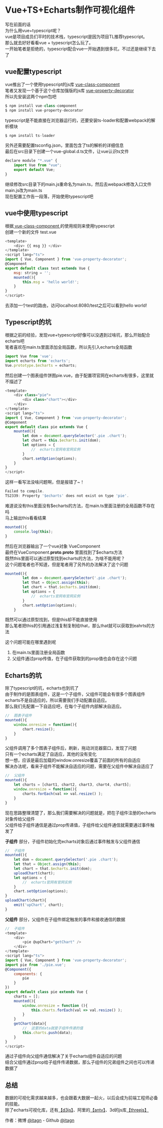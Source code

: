 ﻿# Vue+TS+Echarts制作可视化组件
写在前面的话  
为什么用vue+typescript呢？  
vue是项目成员们平时的技术栈，typescript是因为项目TL推荐typescript。  
那么就去好好看看vue + typescript怎么玩了。  
一开始笔者是拒绝的，typescript配合vue一开始遇到很多坑，不过还是继续下去了

## vue配置typescript
vue推出了一个使用typescript的js库 [vue-class-component](https://github.com/vuejs/vue-class-component)  
笔者又发现一个基于这个仓库加强版的js库 [vue-property-decorator](https://github.com/kaorun343/vue-property-decorator)  
所以先安装这两个npm包吧
```javascript
$ npm install vue-class-component
$ npm install vue-property-decorator
```
typescript是不能直接在浏览器运行的，还要安装ts-loader和配置webpack的解析模块  
```javascript
$ npm install ts-loader
```
另外还需要配置tsconfig.json，里面包含了ts的解析的详细信息  
最后在src目录下创建一个vue-global.d.ts文件，让vue认识ts文件  
```javascript
declare module "*.vue" {
    import Vue from "vue";
    export default Vue;
}
```
继续修改src目录下的main.js重命名为main.ts，然后去webpack修改入口文件main.js改为main.ts  
现在配置工作告一段落，开始使用typescript吧
## vue中使用typescript
根据[ vue-class-component ](https://github.com/vuejs/vue-class-component)的使用规则来使用typescript  
创建一个新的文件 test.vue
```javascript
<template>
    <div> {{ msg }} </div>
</template>
<script lang="ts">
import { Vue, Component } from 'vue-property-decorator';
@Component
export default class test extends Vue {
    msg: string = '';
    mounted(){
        this.msg = 'hello world!';
    }
}
</script>
```
去添加一个test的路由，访问localhost:8080/test之后可以看到hello world!
## Typescript的坑
根据之前的经验，发现vue+typescript好像可以没遇到过啥坑，那么开始配合echarts吧  
笔者喜欢在main.ts里面添加全局函数，所以先引入echarts全局函数  
```javascript
import Vue from 'vue';
import echarts from 'echarts';
Vue.prototype.$echarts = echarts;
```
然后创建一个图表组件饼图pie.vue，由于配置项官网在echarts有很多，这里就不描述了  
```javascript
<template>
    <div class="pie">
        <div class="chart"></div>
    </div>
</template>
<script lang="ts">
import { Vue, Component } from 'vue-property-decorator';
@Component
export default class pie extends Vue {
    mounted(){
        let dom = document.querySelector('.pie .chart');
        let chart = this.$echarts.init(dom);
        let options = {
            //  echarts官网有官网实例
        }
        chart.setOption(options);
    }
}
</script>
```
这样一看写法没啥问题啊，但是报错了~！  
```javascript
Failed to compile.
TS2339: Property '$echarts' does not exist on type 'pie'.
```

难道说没有this里面没有$echarts的方法，在main.ts里面注册的全局函数不存在吗  
马上输出this看看结果
```javascript
mounted(){
    console.log(this);
}
```
然后在浏览器输出了一个vue对象 VueComponent  
最终在VueComponent.__proto__.__proto__ 里面找到了$echarts方法  
既然this里面可以通过原型找到echarts的方法，为啥不能用呢？  
这个问题笔者也不知道，但是笔者用了另外的办法解决了这个问题
```javascript
mounted(){
        let dom = document.querySelector('.pie .chart');
        let that = Object.assign(this);
        let chart = that.$echarts.init(dom);
        let options = {
            //  echarts官网有官网实例
        }
        chart.setOption(options);
    }
```
既然可以通过原型找到，但是this却不能直接使用  
那么笔者把this的引用通过浅复制复制给that，那么that就可以获取到eahrts的方法  

这个问题可能在哪里遇到呢  
1. 在main.ts里面注册全局函数 
1. 父组件通过prop传值，在子组件获取到的prop值也会存在这个问题

## Echarts的坑
除了typescript的坑，echarts也到坑了  
由于制作的是图表组件，这是一个子组件，父组件可能会有很多个图表组件  
echarts不是自适应的，所以需要我们手动配置自适应。  
那么我们先配置一下自适应吧，在每个子组件内部解决自适应。
```javascript
//  图表子组件
mounted(){
    window.onresize = function(){
        chart.resize();
    }
}
```
父组件调用了多个图表子组件后，刷新，拖动浏览器窗口，发现了问题  
只有一个echarts满足了自适应，其他的没有变化  
想一想，应该是最后加载的window.onresize覆盖了前面的所有的自适应  
解决办法呢，看来子组件不能解决自适应的问题，需要在父组件中解决自适应了  
```javascript
//  父组件
mounted(){
    let charts = [chart1, chart2, chart3, chart4, chart5];
    window.onresize = function(){
        charts.forEach(val => val.resize() );
    }
}
```
现在思路整理清楚了，那么我们需要解决的问题就是，把在子组件注册的echarts对象传给父组件  
父组件给子组件通信是通过prop传递值，子组件给父组件通信就需要通过事件触发了  

**子组件** 部分，子组件初始化完echarts对象后通过事件触发与父组件通信
```javascript
//  子组件
mounted(){
    let dom = document.querySelector('.pie .chart');
    let that = Object.assign(this);
    let chart = that.$echarts.init(dom);
    uploadChart(chart);
    let options = {
        //  echarts官网有官网实例
    }
    chart.setOption(options);
}
uploadChart(chart){
    emit('upChart', chart);
}
```
**父组件** 部分，父组件在子组件绑定触发的事件和接收通信的数据
```javascript
//  子组件
<template>
    <div>
        <pie @upChart="getChart" />
    </div>
</template>
<script lang="ts">
import { Vue, Component } from 'vue-property-decorator';
import pie from './pie.vue';
@Component({
    components: {
        pie
    }
})
export default class pie extends Vue {
    charts = [];
    mounted(){
        window.onresize = function (){
            this.charts.forEach(val => val.resize() );
        }
    }
    getChart(data){
        //  这里的data就是子组件传递的值
        this.charts.push(data);
    }
}
</script>
```
通过子组件向父组件通信解决了关于echarts组件自适应的问题  
结合父组件通过prop给子组件传递数据，那么子组件的兄弟组件之间也可以传递数据了

## 总结
数据的可视化需求越来越多，也会跟着大数据一起火，以后会成为前端工程师必备的技能。  
除了echarts可视化库，还有[【d3js】](https://github.com/d3/d3)、阿里的[【antv】](https://antv.alipay.com/zh-cn/index.html)、3d的js库[【threejs】](https://github.com/mrdoob/three.js)

作者：微博 [@itagn][1] - Github [@itagn][2]

[1]: https://weibo.com/p/1005053782707172
[2]: https://github.com/itagn




